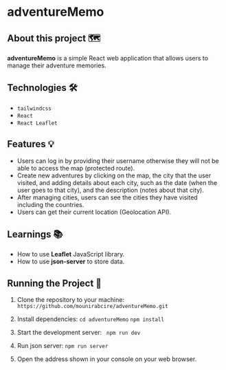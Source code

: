 # adventureMemo

## About this project 🗺️
**adventureMemo** is a simple React web application that allows users to manage their adventure memories. 

## Technologies 🛠️
- `tailwindcss`
- `React`
- `React Leaflet`

## Features 💡
- Users can log in by providing their username otherwise they will not be able to access the map (protected route).
- Create new adventures by clicking on the map, the city that the user visited, and adding details about each city, such as the date (when the user goes to that city), and the description (notes about that city).
- After managing cities, users can see the cities they have visited including the countries.
- Users can get their current location (Geolocation API).

## Learnings 📚
- How to use **Leaflet** JavaScript library.
- How to use **json-server** to store data.

## Running the Project 🚦
1. Clone the repository to your machine:
`https://github.com/mounirabcire/adventureMemo.git`

2. Install dependencies:
`cd adventureMemo` `npm install`

3. Start the development server:
` npm run dev`

4. Run json server: 
`npm run server`

5. Open the address shown in your console on your web browser.

